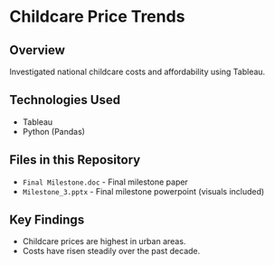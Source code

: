# Childcare Price Trends
## Overview
Investigated national childcare costs and affordability using Tableau.

## Technologies Used
- Tableau
- Python (Pandas)

## Files in this Repository
- `Final Milestone.doc` - Final milestone paper
- `Milestone_3.pptx` - Final milestone powerpoint (visuals included)

## Key Findings
- Childcare prices are highest in urban areas.
- Costs have risen steadily over the past decade.
